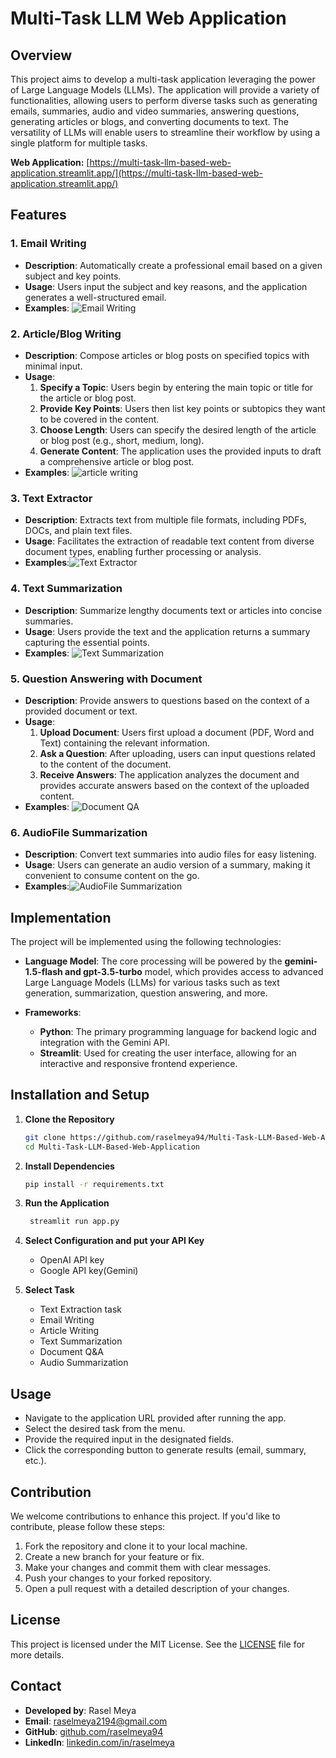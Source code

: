 # Multi-Task LLM Web Application

## Overview

This project aims to develop a multi-task application leveraging the power of Large Language Models (LLMs). The application will provide a variety of functionalities, allowing users to perform diverse tasks such as generating emails, summaries, audio and video summaries, answering questions, generating articles or blogs, and converting documents to text. The versatility of LLMs will enable users to streamline their workflow by using a single platform for multiple tasks.

**Web Application:** [https://multi-task-llm-based-web-application.streamlit.app/](https://multi-task-llm-based-web-application.streamlit.app/)


## Features

### 1. **Email Writing**
   - **Description**: Automatically create a professional email based on a given subject and key points.
   - **Usage**: Users input the subject and key reasons, and the application generates a well-structured email.
   - **Examples**:
   ![Email Writing](./images/generate_email.png)

### 2. **Article/Blog Writing**
   - **Description**: Compose articles or blog posts on specified topics with minimal input.
   - **Usage**:
     1. **Specify a Topic**: Users begin by entering the main topic or title for the article or blog post.
     2. **Provide Key Points**: Users then list key points or subtopics they want to be covered in the content.
     3. **Choose Length**: Users can specify the desired length of the article or blog post (e.g., short, medium, long).
     4. **Generate Content**: The application uses the provided inputs to draft a comprehensive article or blog post.
   - **Examples**: ![article writing](./images/article_writing.png)

### 3. **Text Extractor**
   - **Description**: Extracts text from multiple file formats, including PDFs, DOCs, and plain text files.
   - **Usage**: Facilitates the extraction of readable text content from diverse document types, enabling further processing or analysis.
   - **Examples**:![Text Extractor](./images/text_extractor.png)

### 4. **Text Summarization**
   - **Description**: Summarize lengthy documents text or articles into concise summaries.
   - **Usage**: Users provide the text  and the application returns a summary capturing the essential points.
   - **Examples**: ![Text Summarization](./images/text_summarization.png)
   
### 5. **Question Answering with Document**
   - **Description**: Provide answers to questions based on the context of a provided document or text.
   - **Usage**:
     1. **Upload Document**: Users first upload a document (PDF, Word and Text) containing the relevant information.
     2. **Ask a Question**: After uploading, users can input questions related to the content of the document.
     3. **Receive Answers**: The application analyzes the document and provides accurate answers based on the context of the uploaded content.
   - **Examples**: ![Document QA](./images/document_qa.png)

### 6. **AudioFile Summarization**
   - **Description**: Convert text summaries into audio files for easy listening.
   - **Usage**: Users can generate an audio version of a summary, making it convenient to consume content on the go.
   - **Examples**:![AudioFile Summarization](./images/audio_summarization.png)
   


## Implementation

The project will be implemented using the following technologies:

- **Language Model**: The core processing will be powered by the **gemini-1.5-flash and gpt-3.5-turbo** model, which provides access to advanced Large Language Models (LLMs) for various tasks such as text generation, summarization, question answering, and more.
  
- **Frameworks**:
  - **Python**: The primary programming language for backend logic and integration with the Gemini API.
  - **Streamlit**: Used for creating the user interface, allowing for an interactive and responsive frontend experience.
  

## Installation and Setup

1. **Clone the Repository**
   ```bash
   git clone https://github.com/raselmeya94/Multi-Task-LLM-Based-Web-Application.git
   cd Multi-Task-LLM-Based-Web-Application

2. **Install Dependencies**

    ```bash
    pip install -r requirements.txt
    ```

3. **Run the Application**

   ```bash
    streamlit run app.py
    ```
4. **Select Configuration and put your API Key**
   - OpenAI API key
   - Google API key(Gemini)
5. **Select Task**
   - Text Extraction task
   - Email Writing
   - Article Writing
   - Text Summarization
   - Document Q&A
   - Audio Summarization


## Usage
- Navigate to the application URL provided after running the app.
- Select the desired task from the menu.
- Provide the required input in the designated fields.
- Click the corresponding button to generate results (email, summary, etc.).


## Contribution

We welcome contributions to enhance this project. If you'd like to contribute, please follow these steps:

1. Fork the repository and clone it to your local machine.
2. Create a new branch for your feature or fix.
3. Make your changes and commit them with clear messages.
4. Push your changes to your forked repository.
5. Open a pull request with a detailed description of your changes.

## License

This project is licensed under the MIT License. See the [LICENSE](LICENSE) file for more details.

## Contact

- **Developed by**: Rasel Meya
- **Email**: [raselmeya2194@gmail.com](mailto:raselmeya2194@gmail.com)
- **GitHub**: [github.com/raselmeya94](https://github.com/raselmeya94)
- **LinkedIn**: [linkedin.com/in/raselmeya](https://linkedin.com/in/raselmeya)

